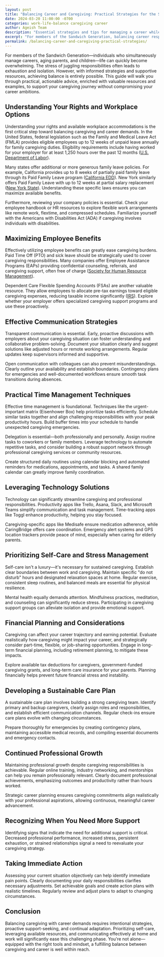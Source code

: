 ```yaml
---
layout: post
title: "Balancing Career and Caregiving: Practical Strategies for the Sandwich Generation"
date: 2024-03-20 11:00:00 -0700
categories: work-life-balance caregiving career
author: Ageish Team
description: "Essential strategies and tips for managing a career while caring for both aging parents and children"
excerpt: "For members of the Sandwich Generation, balancing career responsibilities alongside caregiving for both aging parents and children can feel overwhelming and isolating. You're not alone, and there are effective strategies to ease this demanding phase of life."
permalink: /balancing-career-and-caregiving-practical-strategies/
---
```



For members of the Sandwich Generation—individuals who simultaneously manage careers, aging parents, and children—life can quickly become overwhelming. The stress of juggling responsibilities often leads to exhaustion and isolation. However, with informed strategies and supportive resources, achieving balance is entirely possible. This guide will walk you through practical, actionable advice, enriched with valuable resources and examples, to support your caregiving journey without compromising your career ambitions.

## Understanding Your Rights and Workplace Options

Understanding your rights and available workplace accommodations is the first critical step toward balancing caregiving and career demands. In the United States, federal legislation such as the Family and Medical Leave Act (FMLA) provides eligible employees up to 12 weeks of unpaid leave annually for family caregiving duties. Eligibility requirements include having worked for your employer for at least 1,250 hours over the past 12 months ([U.S. Department of Labor](https://www.dol.gov/agencies/whd/fmla)).

Many states offer additional or more generous family leave policies. For example, California provides up to 8 weeks of partially paid family leave through its Paid Family Leave program ([California EDD](https://edd.ca.gov/en/disability/paid-family-leave/)). New York similarly offers Paid Family Leave with up to 12 weeks at partial salary replacement ([New York State](https://paidfamilyleave.ny.gov)). Understanding these specific laws ensures you can maximize available benefits.

Furthermore, reviewing your company policies is essential. Check your employee handbook or HR resources to explore flexible work arrangements like remote work, flextime, and compressed schedules. Familiarize yourself with the Americans with Disabilities Act (ADA) if caregiving involves individuals with disabilities.

## Maximizing Employee Benefits

Effectively utilizing employee benefits can greatly ease caregiving burdens. Paid Time Off (PTO) and sick leave should be strategically used to cover caregiving responsibilities. Many companies offer Employee Assistance Programs (EAPs) providing confidential counseling, referrals, and caregiving support, often free of charge ([Society for Human Resource Management](https://www.shrm.org/resourcesandtools/tools-and-samples/hr-qa/pages/whatisaneap.aspx)).

Dependent Care Flexible Spending Accounts (FSAs) are another valuable resource. They allow employees to allocate pre-tax earnings toward eligible caregiving expenses, reducing taxable income significantly ([IRS](https://www.irs.gov/publications/p503)). Explore whether your employer offers specialized caregiving support programs and use these proactively.

## Effective Communication Strategies

Transparent communication is essential. Early, proactive discussions with employers about your caregiving situation can foster understanding and collaborative problem-solving. Document your situation clearly and suggest solutions like adjusted hours or remote working arrangements. Regular updates keep supervisors informed and supportive.

Open communication with colleagues can also prevent misunderstandings. Clearly outline your availability and establish boundaries. Contingency plans for emergencies and well-documented workflows ensure smooth task transitions during absences.

## Practical Time Management Techniques

Effective time management is foundational. Techniques like the urgent-important matrix (Eisenhower Box) help prioritize tasks efficiently. Schedule similar tasks together and align challenging responsibilities with your peak productivity hours. Build buffer times into your schedule to handle unexpected caregiving emergencies.

Delegation is essential—both professionally and personally. Assign routine tasks to coworkers or family members. Leverage technology to automate repetitive tasks, and consider building a robust support network through professional caregiving services or community resources.

Create structured daily routines using calendar blocking and automated reminders for medications, appointments, and tasks. A shared family calendar can greatly improve family coordination.

## Leveraging Technology Solutions

Technology can significantly streamline caregiving and professional responsibilities. Productivity apps like Trello, Asana, Slack, and Microsoft Teams simplify communication and task management. Time-tracking apps like Toggl enhance productivity, helping you stay focused.

Caregiving-specific apps like Medisafe ensure medication adherence, while CaringBridge offers care coordination. Emergency alert systems and GPS location trackers provide peace of mind, especially when caring for elderly parents.

## Prioritizing Self-Care and Stress Management

Self-care isn't a luxury—it's necessary for sustained caregiving. Establish clear boundaries between work and caregiving. Maintain specific "do not disturb" hours and designated relaxation spaces at home. Regular exercise, consistent sleep routines, and balanced meals are essential for physical resilience.

Mental health equally demands attention. Mindfulness practices, meditation, and counseling can significantly reduce stress. Participating in caregiving support groups can alleviate isolation and provide emotional support.

## Financial Planning and Considerations

Caregiving can affect your career trajectory and earning potential. Evaluate realistically how caregiving might impact your career, and strategically consider part-time, flexible, or job-sharing opportunities. Engage in long-term financial planning, including retirement planning, to mitigate these impacts.

Explore available tax deductions for caregivers, government-funded caregiving grants, and long-term care insurance for your parents. Planning financially helps prevent future financial stress and instability.

## Developing a Sustainable Care Plan

A sustainable care plan involves building a strong caregiving team. Identify primary and backup caregivers, clearly assign roles and responsibilities, and establish efficient communication channels. Regular check-ins ensure care plans evolve with changing circumstances.

Prepare thoroughly for emergencies by creating contingency plans, maintaining accessible medical records, and compiling essential documents and emergency contacts.

## Continued Professional Growth

Maintaining professional growth despite caregiving responsibilities is achievable. Regular online training, industry networking, and mentorships can help you remain professionally relevant. Clearly document professional achievements, emphasizing outcomes and productivity rather than hours worked.

Strategic career planning ensures caregiving commitments align realistically with your professional aspirations, allowing continuous, meaningful career advancement.

## Recognizing When You Need More Support

Identifying signs that indicate the need for additional support is critical. Decreased professional performance, increased stress, persistent exhaustion, or strained relationships signal a need to reevaluate your caregiving strategy.

## Taking Immediate Action

Assessing your current situation objectively can help identify immediate pain points. Clearly documenting your daily responsibilities clarifies necessary adjustments. Set achievable goals and create action plans with realistic timelines. Regularly review and adjust plans to adapt to changing circumstances.

## Conclusion

Balancing caregiving with career demands requires intentional strategies, proactive support-seeking, and continual adaptation. Prioritizing self-care, leveraging available resources, and communicating effectively at home and work will significantly ease this challenging phase. You're not alone—equipped with the right tools and mindset, a fulfilling balance between caregiving and career is well within reach.

